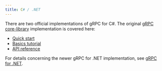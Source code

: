 ```yaml
---
title: C# / .NET
---
```


There are two official implementations of gRPC for C#. The original [gRPC
core-library][core-library] implementation is covered here:

- [Quick start](quickstart)
- [Basics tutorial](basics)
- [API reference](https://grpc.github.io/grpc/csharp/api/Grpc.Core)

For details concerning the newer gRPC for .NET implementation, see [gRPC for
.NET](dotnet).

[core-library]: https://github.com/grpc/grpc/tree/master/src/csharp
